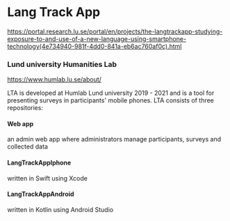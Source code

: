 # Lang Track App
https://portal.research.lu.se/portal/en/projects/the-langtrackapp-studying-exposure-to-and-use-of-a-new-language-using-smartphone-technology(4e734940-981f-4dd0-841a-eb6ac760af0c).html
### Lund university Humanities Lab
https://www.humlab.lu.se/about/

LTA is developed at Humlab Lund university 2019 - 2021 and is a tool for presenting surveys in participants' mobile phones. 
LTA consists of three repositories: 
#### Web app
an admin web app where administrators manage participants, surveys and collected data
#### LangTrackAppIphone
written in Swift using Xcode
#### LangTrackAppAndroid 
written in Kotlin using Android Studio

<!--
**HumlabLu/HumlabLu** is a ✨ _special_ ✨ repository because its `README.md` (this file) appears on your GitHub profile.

Here are some ideas to get you started:

- 🔭 I’m currently working on ...
- 🌱 I’m currently learning ...
- 👯 I’m looking to collaborate on ...
- 🤔 I’m looking for help with ...
- 💬 Ask me about ...
- 📫 How to reach me: ...
- 😄 Pronouns: ...
- ⚡ Fun fact: ...
-->
